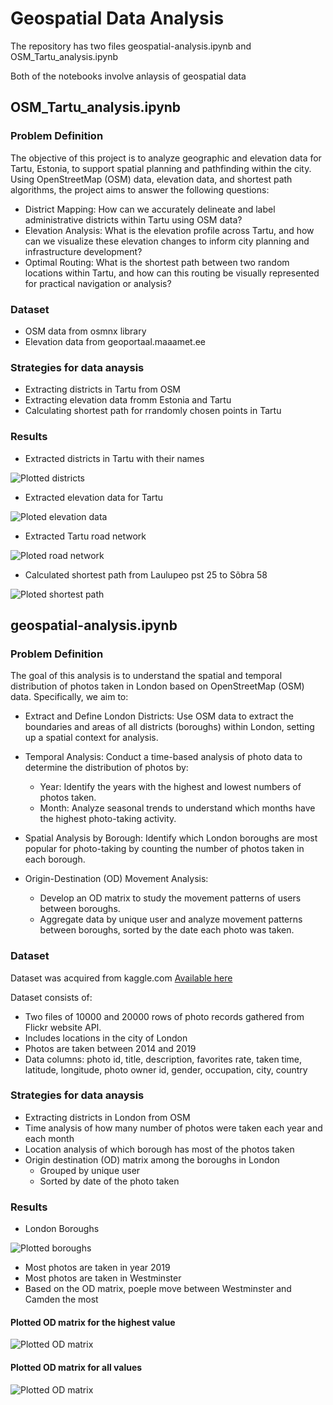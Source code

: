 # Geospatial Data Analysis
The repository has two files geospatial-analysis.ipynb and OSM_Tartu_analysis.ipynb

Both of the notebooks involve anlaysis of geospatial data

## OSM_Tartu_analysis.ipynb

### Problem Definition

The objective of this project is to analyze geographic and elevation data for Tartu, Estonia, to support spatial planning and pathfinding within the city. Using OpenStreetMap (OSM) data, elevation data, and shortest path algorithms, the project aims to answer the following questions:

- District Mapping: How can we accurately delineate and label administrative districts within Tartu using OSM data?
- Elevation Analysis: What is the elevation profile across Tartu, and how can we visualize these elevation changes to inform city planning and infrastructure development?
- Optimal Routing: What is the shortest path between two random locations within Tartu, and how can this routing be visually represented for practical navigation or analysis?


### Dataset

- OSM data from osmnx library
- Elevation data from geoportaal.maaamet.ee


### Strategies for data anaysis

- Extracting districts in Tartu from OSM
- Extracting elevation data fromm Estonia and Tartu
- Calculating shortest path for rrandomly chosen points in Tartu


### Results

- Extracted districts in Tartu with their names

![Plotted districts](tartu_districts.png)

- Extracted elevation data for Tartu

![Ploted elevation data](tartu_districts_elevation.png)

- Extracted Tartu road network

![Ploted road network](tartu_road.png)

- Calculated shortest path from Laulupeo pst 25 to Sõbra 58

![Ploted shortest path](short_path.png)



## geospatial-analysis.ipynb

### Problem Definition

The goal of this analysis is to understand the spatial and temporal distribution of photos taken in London based on OpenStreetMap (OSM) data. Specifically, we aim to:

- Extract and Define London Districts: Use OSM data to extract the boundaries and areas of all districts (boroughs) within London, setting up a spatial context for analysis.

- Temporal Analysis: Conduct a time-based analysis of photo data to determine the distribution of photos by:

    - Year: Identify the years with the highest and lowest numbers of photos taken.
    - Month: Analyze seasonal trends to understand which months have the highest photo-taking activity.

- Spatial Analysis by Borough: Identify which London boroughs are most popular for photo-taking by counting the number of photos taken in each borough.

- Origin-Destination (OD) Movement Analysis:

    - Develop an OD matrix to study the movement patterns of users between boroughs.
    - Aggregate data by unique user and analyze movement patterns between boroughs, sorted by the date each photo was taken.


### Dataset
Dataset was acquired from kaggle.com [Available here](https://www.kaggle.com/datasets/amiralisa/flickr_london/data)

Dataset consists of:
- Two files of 10000 and 20000 rows of photo records gathered from Flickr website API.
- Includes locations in the city of London
- Photos are taken between 2014 and 2019
- Data columns: photo id, title, description, favorites rate, taken time, latitude, longitude, photo owner id, gender, occupation, city, country


### Strategies for data anaysis

- Extracting districts in London from OSM
- Time analysis of how many number of photos were taken each year and each month
- Location analysis of which borough has most of the photos taken
- Origin destination (OD) matrix among the boroughs in London
    - Grouped by unique user
    - Sorted by date of the photo taken




### Results

- London Boroughs

![Plotted boroughs](boroughs.png)

- Most photos are taken in year 2019
- Most photos are taken in Westminster
- Based on the OD matrix, poeple move between Westminster and Camden the most

#### Plotted OD matrix for the highest value
![Plotted OD matrix](OD.png)


#### Plotted OD matrix for all values
![Plotted OD matrix](ODAll.png)

